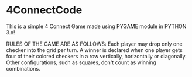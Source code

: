 # 4ConnectCode
This is a simple 4 Connect Game made using PYGAME module in PYTHON 3.x!

RULES OF THE GAME ARE AS FOLLOWS:
Each player may drop only one checker into the grid per turn. A winner is declared when one player gets four of their colored checkers in a row vertically, horizontally or diagonally. Other configurations, such as squares, don't count as winning combinations.
